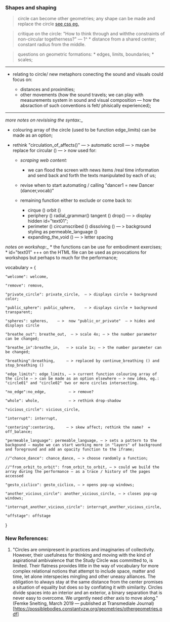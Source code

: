     
    
    
### Shapes and shaping
    
> circle can become other geometries; any shape can be made and replace the circle [see css eg.](https://css-tricks.com/the-shapes-of-css/)

> critique on the circle: "How to think through and withthe constraints of non-circular togetherness?" — 1^
    * distance from a shared center; constant radius from the middle.

> questions on geometric formations:
    * edges, limits, boundaries;
    * scales;
    
- - -
    
* relating to circle/  new metaphors conecting the sound and visuals could focus on:

    * distances and proximities;
    * other movements (how the sound travels; we can play with measurements system in sound and visual composition — how the absraction of such conventions is felt/ phisically experienced);
    
- - - 

_more notes on revisising the syntax:__

* colouring array of the circle (used to be function edge_limits) can be made as an option;
    
* rethink "circulation_of_affects()" — > automatic scroll — > maybe replace for circular () — > now used for:
    * _scraping web content:_
        * we can flood the screen with news items /real time information and send back and forth the texts manipulated by each of us;
               
    * revise when to start automating / calling "dancer1 = new Dancer (dancer,vocab)"
    
    * remaining function either to exclude or come back to: 
        * cirque () orbit ()
        * periphery () radial_grammar() tangent () drop() — > display hidden id="text01";
        * perimeter () circumscribed () dissolving () — > background styling as permeable_language () 
        * expanding_the_void () — > letter spacing
   
_notes on workshop:__
    * the functions can be use for embodiment exercises;
    * id="text01" +++ on the HTML file can be used as provocations for workshops but perhaps to much for the performance;
    
vocabulary = { 

    "welcome": welcome, 
            
    "remove": remove,
            
    "private_circle": private_circle,  — > displays circle + background color;
            
    "public_sphere": public_sphere,    — > displays circle + background transparent;   
            
    "spheres": spheres,    — >  now "public_or_private"  — > hides and displays circle 
            
    "breathe_out": breathe_out,  — > scale 4x; — > the number parameter can be changed;
            
    "breathe_in":breathe_in,   — > scale 1x; — > the number parameter can be changed;
            
    "breathing":breathing,     — > replaced by continue_breathing () and stop_breathing ()   
            
    "edge_limits": edge_limits, — > current function colouring array of the circle — > can be made as an option elsewhere — > new idea, eg.: "circle01" and "circle02" two or more circles intersecting.
            
    "no_edge":no_edge,          — > remove?
            
    "whole": whole,             — > rethink drop-shadow   
            
    "vicious_circle": vicious_circle,
            
    "interrupt": interrupt,
            
    "centering":centering,     — > skew affect; rethink the name?  = off_balance; 
            
    "permeable_language": permeable_language, — > sets a pattern to the backgound — maybe we can start working more in "layers" of background and foreground and add an opacity function to the iframe;
            
    //"chance_dance": chance_dance, — > choose randomly a function;
            
    //"from_orbit_to_orbit": from_orbit_to_orbit, — > could we build the array during the performance — as a trace / history of the pages accessed
            
    "gesto_ciclico": gesto_ciclico, — > opens pop-up windows;
            
    "another_vicious_circle": another_vicious_circle, — > closes pop-up windows;
            
    "interrupt_another_vicious_circle": interrupt_another_vicious_circle,
            
    "offstage": offstage

} 


### New References:

1. "Circles are omnipresent in practices and imaginaries of collectivity. However, their usefulness for thinking and moving with the kind of aspirational ambivalence that the Study Circle was committed to, is limited. Their flatness provides little in the way of vocabulary for more complex relational notions that attempt to include space, matter and time, let alone interspecies mingling and other uneasy alliances. The obligation to always stay at the same distance from the center promises a situation of equality but does so by conflating it with similarity. Circles divide spaces into an interior and an exterior, a binary separation that is never easy to overcome. We urgently need other axis to move along." (Femke Snelting, March 2019 — published at Transmediale Journal)[https://possiblebodies.constantvzw.org/geometries/othergeometries.pdf]
